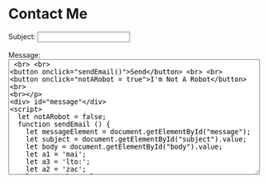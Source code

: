 # Contact Me

Subject: <input id="subject" required>
<br>
<br>
Message: <textarea id="body" rows="15" cols="60">
<br>
<br>
<button onclick="sendEmail()">Send</button>
<br>
<br>
<button onclick="notARobot = true">I'm Not A Robot</button>
<br>
<br>
<div> id="message"</div>
<script>
  let notARobot = false;
  function sendEmail () {
    let messageElement = document.getElementById("message");
    let subject = document.getElementById("subject").value;
    let body = document.getElementById("body").value;
    let a1 = 'mai'; 
    let a3 = 'lto:'; 
    let a2 = 'zac'; 
    let a6 = 'h@aggelous.';
    let a10 = 'com&subject='; 
    let a4 = '&body=';
    if (notARobot) {
      window.open(a1 + a3 + a2 + a6 + a10 + subject + a4 + body);
      messageElement.innerHTML = "Sent Message!";
    }
    else {
      messageElement.innerHTML = "BOT DETECTED; SEND FAILED";
    }
  }
</script>
